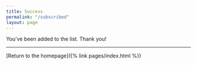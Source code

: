 ```yaml
---
title: Success
permalink: "/subscribed"
layout: page
---
```


You’ve been added to the list. Thank you!

***

[Return to the homepage]({% link pages/index.html %})
